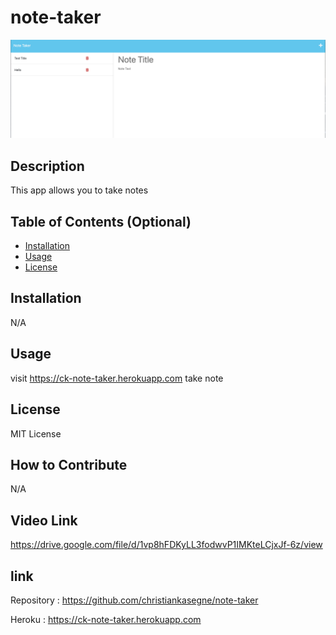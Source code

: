 # note-taker

![alt text](./public/assets/image/Screenshot%202023-05-21%20at%207.44.45%20PM.png)

## Description

This app allows you to take notes


## Table of Contents (Optional)
- [Installation](#installation)
- [Usage](#usage)
- [License](#license)

## Installation

N/A

## Usage

visit https://ck-note-taker.herokuapp.com take note

## License

MIT License

## How to Contribute

N/A

## Video Link

https://drive.google.com/file/d/1vp8hFDKyLL3fodwvP1IMKteLCjxJf-6z/view

##  link

Repository : https://github.com/christiankasegne/note-taker

Heroku : https://ck-note-taker.herokuapp.com
